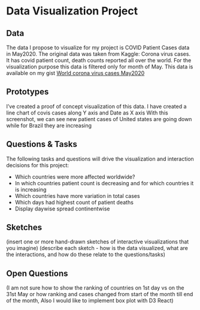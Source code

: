 # Data Visualization Project

## Data
The data I propose to visualize for my project is COVID Patient Cases data in May2020. 
The original data was taken from Kaggle: Corona virus cases. It has covid patient count, death counts reported all over the world. For the visualization purpose this data is filtered only for month of May.
This data is available on my gist [World corona virus cases May2020](https://gist.github.com/manasishrotri/4e43a48d4a8c89f011dbf18b7de28190)


## Prototypes

I’ve created a proof of concept visualization of this data. 
I have created a line chart of covis cases along Y axis and Date as X axis
With this screenshot, we can see new patient cases of United states are going down while for Brazil they are increasing


## Questions & Tasks

The following tasks and questions will drive the visualization and interaction decisions for this project:

 * Which countries were more affected worldwide?
 * In which countries patient count is decreasing and for which countries it is increasing
 * Which countries have more variation in total cases
 * Which days had highest count of patient deaths
 * Display daywise spread continentwise
 
 
## Sketches

(insert one or more hand-drawn sketches of interactive visualizations that you imagine)
(describe each sketch - how is the data visualized, what are the interactions, and how do these relate to the questions/tasks)

## Open Questions

(I am not sure how to show the ranking of countries on 1st day vs on the 31st May or how ranking and cases changed from start of the month till end of the month, 
Also I would like to implement box plot with D3 React)

